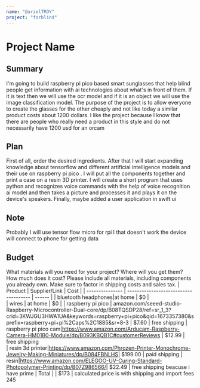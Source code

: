 ```yaml
---
name: "@arielTROY"
project: "forblind"
---
```


# Project Name

## Summary

I'm going to build raspberry pi pico based smart sunglasses that help blind people get information with ai technologies about what's in front of them. 
If it is text then we will use the ocr model and if it is an object we will use the image classification model.
The purpose of the project is to allow everyone to create the glasses for the other cheaply and not like today a similar product costs about 1200 dollars. 
I like the project because I know that there are people who really need a product in this style and do not necessarily have 1200 usd for an orcam

## Plan

First of all, order the desired ingredients.
After that I will start expanding knowledge about tensorflow and different artificial intelligence models and their use on raspberry pi pico  . 
I will put all the components together and print a case on a resin 3D printer.
I will create a short program that uses python and recognizes voice commands with the help of voice recognition ai model and then takes a picture and processes it and plays it on the device's speakers. 
Finally, maybe added a user application in swift ui

## Note
Probably I will use tensor flow micro for rpi
I that doesn't work the device will connect to phone for getting data

## Budget

What materials will you need for your project? Where will you get them? How much does it cost? Please include all materials, including components you already own. Make sure to factor in shipping costs and sales tax.
| Product         | Supplier/Link                         | Cost   |
| --------------- | ------------------------------------- | ------ |
| bluetooth headphones|at home   | $0 |\
| wires | at home  | $0 |
| raspberry pi pico | amazon.com/seeed-studio-Raspberry-Microcontroller-Dual-core/dp/B08TQSDP28/ref=sr_1_3?crid=3KWJGU3HWA1UA&keywords=raspberry+pi+pico&qid=1673357380&sprefix=raspberry+pi+pi%2Caps%2C1885&sr=8-3  | $7.60 | free shipping
| raspberry pi pico cam|https://www.amazon.com/Arducam-Raspberry-Camera-HM01B0-Module/dp/B093KBQB1C#customerReviews | $12.99 | free shipping  
| resin 3d printer|https://www.amazon.com/Phrozen-Printer-Monochrome-Jewelry-Making-Miniatures/dp/B084FBNLHS| $199.00 | paid shipping
| resin|https://www.amazon.com/ELEGOO-UV-Curing-Standard-Photopolymer-Printing/dp/B07Z986566/| $22.49 | free shipping beacuse i  have prime
| Total           |                                       | $173 |
calculated price is with shipping and import fees 245
